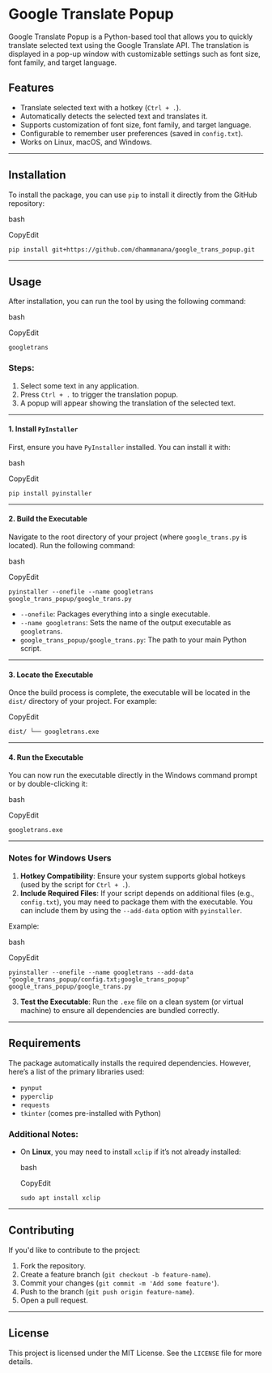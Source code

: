 # Google Translate Popup

Google Translate Popup is a Python-based tool that allows you to quickly translate selected text using the Google Translate API. The translation is displayed in a pop-up window with customizable settings such as font size, font family, and target language.

## Features

- Translate selected text with a hotkey (`Ctrl + .`).
- Automatically detects the selected text and translates it.
- Supports customization of font size, font family, and target language.
- Configurable to remember user preferences (saved in `config.txt`).
- Works on Linux, macOS, and Windows.

---

## Installation

To install the package, you can use `pip` to install it directly from the GitHub repository:

bash

CopyEdit

`pip install git+https://github.com/dhammanana/google_trans_popup.git`

---

## Usage

After installation, you can run the tool by using the following command:

bash

CopyEdit

`googletrans`

### Steps:

1. Select some text in any application.
2. Press `Ctrl + .` to trigger the translation popup.
3. A popup will appear showing the translation of the selected text.

---

#### 1. Install `PyInstaller`

First, ensure you have `PyInstaller` installed. You can install it with:

bash

CopyEdit

`pip install pyinstaller`

---

#### 2. Build the Executable

Navigate to the root directory of your project (where `google_trans.py` is located). Run the following command:

bash

CopyEdit

`pyinstaller --onefile --name googletrans google_trans_popup/google_trans.py`

- `--onefile`: Packages everything into a single executable.
- `--name googletrans`: Sets the name of the output executable as `googletrans`.
- `google_trans_popup/google_trans.py`: The path to your main Python script.

---

#### 3. Locate the Executable

Once the build process is complete, the executable will be located in the `dist/` directory of your project. For example:

CopyEdit

`dist/ └── googletrans.exe`

---

#### 4. Run the Executable

You can now run the executable directly in the Windows command prompt or by double-clicking it:

bash

CopyEdit

`googletrans.exe`

---

### Notes for Windows Users

1. **Hotkey Compatibility**: Ensure your system supports global hotkeys (used by the script for `Ctrl + .`).
2. **Include Required Files**: If your script depends on additional files (e.g., `config.txt`), you may need to package them with the executable. You can include them by using the `--add-data` option with `pyinstaller`.

Example:

bash

CopyEdit

`pyinstaller --onefile --name googletrans --add-data "google_trans_popup/config.txt;google_trans_popup" google_trans_popup/google_trans.py`

3. **Test the Executable**: Run the `.exe` file on a clean system (or virtual machine) to ensure all dependencies are bundled correctly.


---

## Requirements

The package automatically installs the required dependencies. However, here’s a list of the primary libraries used:

- `pynput`
- `pyperclip`
- `requests`
- `tkinter` (comes pre-installed with Python)

### Additional Notes:

- On **Linux**, you may need to install `xclip` if it’s not already installed:
    
    bash
    
    CopyEdit
    
    `sudo apt install xclip`
    

---

## Contributing

If you'd like to contribute to the project:

1. Fork the repository.
2. Create a feature branch (`git checkout -b feature-name`).
3. Commit your changes (`git commit -m 'Add some feature'`).
4. Push to the branch (`git push origin feature-name`).
5. Open a pull request.

---

## License

This project is licensed under the MIT License. See the `LICENSE` file for more details.
